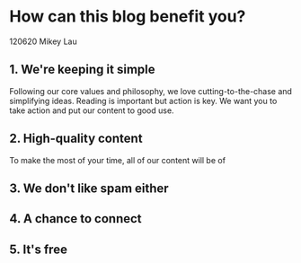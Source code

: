 # How can this blog benefit you?
120620 Mikey Lau
## 1. We're keeping it simple

Following our core values and philosophy, we love cutting-to-the-chase and simplifying ideas. Reading is important but action is key. We want you to take action and put our content to good use.
## 2. High-quality content
To make the most of your time, all of our content will be of 

## 3. We don't like spam either

## 4. A chance to connect

## 5. It's free
<!--stackedit_data:
eyJoaXN0b3J5IjpbMzM4MzAwMDk3LDE2OTIzMTI5NDYsLTU4Mz
gyNzAyMV19
-->